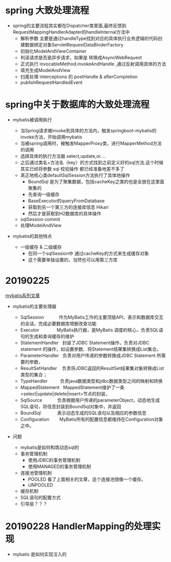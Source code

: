 # spring 大致处理流程
* spring的主要流程其实都在Dispatcher类里面,最终反馈到RequestMappingHandlerAdapter的handleInternal方法中
    * 解析参数 主要是通过handleType找到对应的具体执行业务逻辑的代码创建数据绑定对象ServletRequestDataBinderFactory
    * 初始化ModelAndViewContainer
    * 判读请求是否是异步请求，如果是 转换成AsyncWebRequest
    * 正式执行 invocableMethod.invokeAndHandle ,通过反射调用具体的方法
    * 填充生成ModelAndView
    * 扫尾处理 interceptions 的 postHandle & afterCompletion
    * publishRequestHandledEvent
    
    
# spring中关于数据库的大致处理流程
* mybatis被调用执行
    * 当Spring请求被invoke到具体的方法内，触发springboot-mybatis的invoke方法，开始调用mybatis
    * 当被spring调用时，被触发MapperProxy类，进行MapperMethod方法的调用
    * 选择具体的执行方法器 select,update,or....
    * 之后通过类名+方法名（key）的方式找到之前定义好的sql方法.这个时候其实已经将参数 sql 校验操作 都已经准备地差不多了
    * 真正地核心类defaultSqlSession方法执行了具体地操作
        * BoundSql 是为了聚集数据，包括cacheKey之类的也是全放在这里面聚集的
        * 先查询一级缓存
        * BaseExecutor的queryFromDatabase
        * 获取到另一个第三方的连接库信息 Hikari
        * 然后才是获取到H2数据库的具体操作
    * sqlSession commit
    * 处理ModelAndView
    
* mybatis的其他特点
    * 一级缓存 & 二级缓存
        * 在同一个sqlSession中 通过cacheKey的方式来生成缓存对象
        * 这个需要单独设置的，当然也可以用第三方库
        
        
# 20190225
[mybatis系列文章](https://blog.csdn.net/luanlouis/article/details/40422941)

* mybatis的主要处理器 
    * SqlSession            作为MyBatis工作的主要顶层API，表示和数据库交互的会话，完成必要数据库增删改查功能  
    * Executor              MyBatis执行器，是MyBatis 调度的核心，负责SQL语句的生成和查询缓存的维护  
    * StatementHandler   封装了JDBC Statement操作，负责对JDBC statement 的操作，如设置参数、将Statement结果集转换成List集合。  
    * ParameterHandler   负责对用户传递的参数转换成JDBC Statement 所需要的参数，  
    * ResultSetHandler    负责将JDBC返回的ResultSet结果集对象转换成List类型的集合；  
    * TypeHandler          负责java数据类型和jdbc数据类型之间的映射和转换  
    * MappedStatement   MappedStatement维护了一条<select|update|delete|insert>节点的封装，   
    * SqlSource            负责根据用户传递的parameterObject，动态地生成SQL语句，将信息封装到BoundSql对象中，并返回  
    * BoundSql             表示动态生成的SQL语句以及相应的参数信息  
    * Configuration        MyBatis所有的配置信息都维持在Configuration对象之中。  

* 问题
    * mybatis是如何构筑动态sql的
    * 事务管理机制
        * 使用JDBC的事务管理机制
        * 使用MANAGED的事务管理机制
    * 连接池管理机制
        * POOLED 看了上面相关的文章，这个连接池很像一个缓存。
        * UNPOOLED 
    * 缓存机制
    * SQL语句的配置方式
    * 引导层？？？

# 20190228 HandlerMapping的处理实现
* mybatis 是如何实现注入的
    

